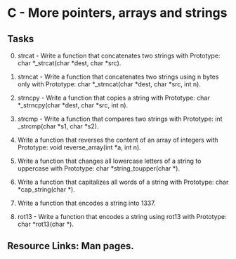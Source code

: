 # C - More pointers, arrays and strings

## Tasks
0. strcat - Write a function that concatenates two strings with
Prototype: char *_strcat(char *dest, char *src).

1. strncat - Write a function that concatenates two strings using n bytes only
with Prototype: char *_strncat(char *dest, char *src, int n).

2. strncpy - Write a function that copies a string with 
Prototype: char *_strncpy(char *dest, char *src, int n).

3. strcmp - Write a function that compares two strings with 
Prototype: int _strcmp(char *s1, char *s2).

4. Write a function that reverses the content of an array of integers with
Prototype: void reverse_array(int *a, int n).

5. Write a function that changes all lowercase letters of a string to 
uppercase with Prototype: char *string_toupper(char *).

6. Write a function that capitalizes all words of a string with 
Prototype: char *cap_string(char *).

7. Write a function that encodes a string into 1337.

8. rot13 - Write a function that encodes a string using rot13 with 
Prototype: char *rot13(char *).

## Resource Links: Man pages.
